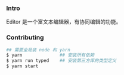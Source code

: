 ### Intro

Editor 是一个富文本编辑器，有协同编辑的功能。

### Contributing

```bash
## 需要全局装 node 和 yarn
$ yarn              ## 安装所有依赖
$ yarn run typed    ## 安装第三方库的类型定义
$ yarn start
```
